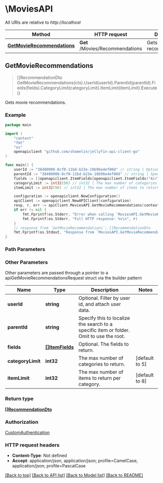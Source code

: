 # \MoviesAPI

All URIs are relative to *http://localhost*

Method | HTTP request | Description
------------- | ------------- | -------------
[**GetMovieRecommendations**](MoviesAPI.md#GetMovieRecommendations) | **Get** /Movies/Recommendations | Gets movie recommendations.



## GetMovieRecommendations

> []RecommendationDto GetMovieRecommendations(ctx).UserId(userId).ParentId(parentId).Fields(fields).CategoryLimit(categoryLimit).ItemLimit(itemLimit).Execute()

Gets movie recommendations.

### Example

```go
package main

import (
	"context"
	"fmt"
	"os"
	openapiclient "github.com/shamelin/jellyfin-api-client-go"
)

func main() {
	userId := "38400000-8cf0-11bd-b23e-10b96e4ef00d" // string | Optional. Filter by user id, and attach user data. (optional)
	parentId := "38400000-8cf0-11bd-b23e-10b96e4ef00d" // string | Specify this to localize the search to a specific item or folder. Omit to use the root. (optional)
	fields := []openapiclient.ItemFields{openapiclient.ItemFields("AirTime")} // []ItemFields | Optional. The fields to return. (optional)
	categoryLimit := int32(56) // int32 | The max number of categories to return. (optional) (default to 5)
	itemLimit := int32(56) // int32 | The max number of items to return per category. (optional) (default to 8)

	configuration := openapiclient.NewConfiguration()
	apiClient := openapiclient.NewAPIClient(configuration)
	resp, r, err := apiClient.MoviesAPI.GetMovieRecommendations(context.Background()).UserId(userId).ParentId(parentId).Fields(fields).CategoryLimit(categoryLimit).ItemLimit(itemLimit).Execute()
	if err != nil {
		fmt.Fprintf(os.Stderr, "Error when calling `MoviesAPI.GetMovieRecommendations``: %v\n", err)
		fmt.Fprintf(os.Stderr, "Full HTTP response: %v\n", r)
	}
	// response from `GetMovieRecommendations`: []RecommendationDto
	fmt.Fprintf(os.Stdout, "Response from `MoviesAPI.GetMovieRecommendations`: %v\n", resp)
}
```

### Path Parameters



### Other Parameters

Other parameters are passed through a pointer to a apiGetMovieRecommendationsRequest struct via the builder pattern


Name | Type | Description  | Notes
------------- | ------------- | ------------- | -------------
 **userId** | **string** | Optional. Filter by user id, and attach user data. | 
 **parentId** | **string** | Specify this to localize the search to a specific item or folder. Omit to use the root. | 
 **fields** | [**[]ItemFields**](ItemFields.md) | Optional. The fields to return. | 
 **categoryLimit** | **int32** | The max number of categories to return. | [default to 5]
 **itemLimit** | **int32** | The max number of items to return per category. | [default to 8]

### Return type

[**[]RecommendationDto**](RecommendationDto.md)

### Authorization

[CustomAuthentication](../README.md#CustomAuthentication)

### HTTP request headers

- **Content-Type**: Not defined
- **Accept**: application/json, application/json; profile=CamelCase, application/json; profile=PascalCase

[[Back to top]](#) [[Back to API list]](../README.md#documentation-for-api-endpoints)
[[Back to Model list]](../README.md#documentation-for-models)
[[Back to README]](../README.md)

